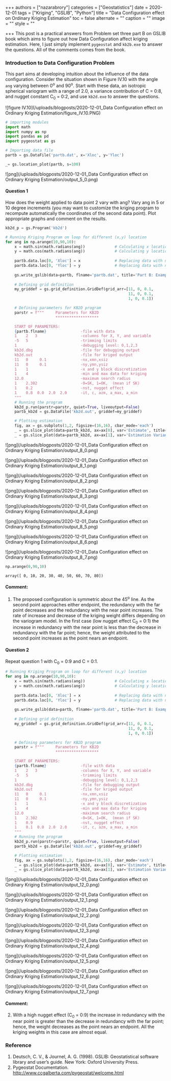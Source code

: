 +++
authors = ["nazarabrory"]
categories = ["Geostatistics"]
date = 2020-12-01
tags = ["Kriging", "GSLIB", "Python"]
title = "Data Configuration effect on Ordinary Kriging Estimation"
toc = false
alternate = ""
caption = ""
image = ""
style = ""

+++
This post is a practical answers from Problem set three part B on GSLIB book which aims to figure out how Data Configuration affect kriging estimation. Here, I just simply implement `pygeostat` and `kb2b.exe` to answer the questions. All of the comments comes from the book.

### Introduction to Data Configuration Problem
This part aims at developing intuition about the influence of the data configuration. Consider the situation shown in Figure IV.10 with the angle `ang` varying between 0<sup>o</sup> and 90<sup>o</sup>. Start with these data, an isotropic spherical variogram with a range of 2.0, a variance contribution of C = 0:8, and nugget constant C<sub>0</sub> = 0:2, and use `kb2d.exe` to answer the questions.

![figure IV.10](/uploads/blogposts/2020-12-01_Data Configuration effect on Ordinary Kriging Estimation/figure_IV.10.PNG)


```python
# importing modules
import math
import numpy as np
import pandas as pd
import pygeostat as gs
```


```python
# Importing data file
partb = gs.DataFile('partb.dat', x='Xloc', y='Yloc')
```


```python
_= gs.location_plot(partb, s=100)
```


    
![png](/uploads/blogposts/2020-12-01_Data Configuration effect on Ordinary Kriging Estimation/output_5_0.png)
    


#### Question 1
How does the weight applied to data point 2 vary with ang? Vary ang in 5 or 10 degree increments (you may want to customize the kriging program to recompute automatically the coordinates of the second data point). Plot appropriate graphs and comment on the results.


```python
kb2d_p = gs.Program('kb2d')
```


```python
# Running Kriging Program on loop for different (x,y) location
for ang in np.arange(10,90,10):
    x = math.sin(math.radians(ang))             # Calculating x location
    y = math.cos(math.radians(ang))             # Calculating y location
    
    partb.data.loc[0, 'Xloc'] = x               # Replacing data with new x location
    partb.data.loc[0, 'Yloc'] = y               # Replacing data with new y location
    
    gs.write_gslib(data=partb, flname='partb.dat', title='Part B: Example Data File')     # Overwriting file with new (x,y) data
    
    # Defining grid definition
    my_griddef = gs.grid_definition.GridDef(grid_arr=[11, 0, 0.1,
                                                      11, 0, 0.1,
                                                      1, 0, 0.1])

    # Defining parameters for KB2D program
    parstr = f"""     Parameters for KB2D
                      *******************

    START OF PARAMETERS:
    {partb.flname}               -file with data
    1    2   3                   -columns for X, Y, and variable
    -5   5                       -trimming limits
    1                            -debugging level: 0,1,2,3
    kb2d.dbg                     -file for debugging output
    kb2d.out                     -file for kriged output
    11   0     0.1               -nx,xmn,xsiz
    11   0     0.1               -ny,ymn,ysiz
    1    1                       -x and y block discretization
    1    4                       -min and max data for kriging
    12.0                         -maximum search radius
    1    2.302                   -0=SK, 1=OK,  (mean if SK)
    1    0.2                     -nst, nugget effect
    1    0.8  0.0  2.0  2.0      -it, c, azm, a_max, a_min
    """
    # Running the program
    kb2d_p.run(parstr=parstr, quiet=True, liveoutput=False)
    partb_kb2d = gs.DataFile('kb2d.out', griddef=my_griddef)

    # Plotting estimation
    fig, ax = gs.subplots(1,2, figsize=(16,16), cbar_mode='each')
    _ = gs.slice_plot(data=partb_kb2d, ax=ax[0], var='Estimate', title=f'Estimate_ang{ang}', griddef=my_griddef, pointdata=partb, pointvar='Variable', cmap='inferno', pointkws={'edgecolors':'white', 's':100})
    _ = gs.slice_plot(data=partb_kb2d, ax=ax[1], var='Estimation Variance', title=f'EstimationVariance_ang{ang}', griddef=my_griddef, cmap='inferno')
```


    
![png](/uploads/blogposts/2020-12-01_Data Configuration effect on Ordinary Kriging Estimation/output_8_0.png)
    



    
![png](/uploads/blogposts/2020-12-01_Data Configuration effect on Ordinary Kriging Estimation/output_8_1.png)
    



    
![png](/uploads/blogposts/2020-12-01_Data Configuration effect on Ordinary Kriging Estimation/output_8_2.png)
    



    
![png](/uploads/blogposts/2020-12-01_Data Configuration effect on Ordinary Kriging Estimation/output_8_3.png)
    



    
![png](/uploads/blogposts/2020-12-01_Data Configuration effect on Ordinary Kriging Estimation/output_8_4.png)
    



    
![png](/uploads/blogposts/2020-12-01_Data Configuration effect on Ordinary Kriging Estimation/output_8_5.png)
    



    
![png](/uploads/blogposts/2020-12-01_Data Configuration effect on Ordinary Kriging Estimation/output_8_6.png)
    



    
![png](/uploads/blogposts/2020-12-01_Data Configuration effect on Ordinary Kriging Estimation/output_8_7.png)
    



```python
np.arange(0,90,10)
```




    array([ 0, 10, 20, 30, 40, 50, 60, 70, 80])



#### Comment:
1. The proposed configuration is symmetric about the 45<sup>o</sup> line. As the second point approaches either endpoint, the redundancy with the far point decreases and the redundancy with the near point increases. The rate of increase and decrease of the kriging weight differs depending on the variogram model. In the first case (low nugget effect C<sub>0</sub> = 0:1) the increase in redundancy with the near point is less than the decrease in redundancy with the far point; hence, the weight attributed to the second point increases as the point nears an endpoint.

#### Question 2
Repeat question 1 with C<sub>0</sub> = 0:9 and C = 0:1.


```python
# Running Kriging Program on loop for different (x,y) location
for ang in np.arange(10,90,10):
    x = math.sin(math.radians(ang))             # Calculating x location
    y = math.cos(math.radians(ang))             # Calculating y location
    
    partb.data.loc[0, 'Xloc'] = x               # Replacing data with new x location
    partb.data.loc[0, 'Yloc'] = y               # Replacing data with new y location
    
    gs.write_gslib(data=partb, flname='partb.dat', title='Part B: Example Data File')     # Overwriting file with new (x,y) data
    
    # Defining grid definition
    my_griddef = gs.grid_definition.GridDef(grid_arr=[11, 0, 0.1,
                                                      11, 0, 0.1,
                                                      1, 0, 0.1])

    # Defining parameters for KB2D program
    parstr = f"""     Parameters for KB2D
                      *******************

    START OF PARAMETERS:
    {partb.flname}               -file with data
    1    2   3                   -columns for X, Y, and variable
    -5   5                       -trimming limits
    1                            -debugging level: 0,1,2,3
    kb2d.dbg                     -file for debugging output
    kb2d.out                     -file for kriged output
    11   0     0.1               -nx,xmn,xsiz
    11   0     0.1               -ny,ymn,ysiz
    1    1                       -x and y block discretization
    1    4                       -min and max data for kriging
    12.0                         -maximum search radius
    1    2.302                   -0=SK, 1=OK,  (mean if SK)
    1    0.9                     -nst, nugget effect
    1    0.1  0.0  2.0  2.0      -it, c, azm, a_max, a_min
    """
    # Running the program
    kb2d_p.run(parstr=parstr, quiet=True, liveoutput=False)
    partb_kb2d = gs.DataFile('kb2d.out', griddef=my_griddef)

    # Plotting estimation
    fig, ax = gs.subplots(1,2, figsize=(16,16), cbar_mode='each')
    _ = gs.slice_plot(data=partb_kb2d, ax=ax[0], var='Estimate', title=f'Estimate_ang{ang}', griddef=my_griddef, pointdata=partb, pointvar='Variable', pointkws={'edgecolors':'white', 's':100}, cmap='inferno')
    _ = gs.slice_plot(data=partb_kb2d, ax=ax[1], var='Estimation Variance', title=f'EstimationVariance_ang{ang}', griddef=my_griddef,  cmap='inferno')
```


    
![png](/uploads/blogposts/2020-12-01_Data Configuration effect on Ordinary Kriging Estimation/output_12_0.png)
    



    
![png](/uploads/blogposts/2020-12-01_Data Configuration effect on Ordinary Kriging Estimation/output_12_1.png)
    



    
![png](/uploads/blogposts/2020-12-01_Data Configuration effect on Ordinary Kriging Estimation/output_12_2.png)
    



    
![png](/uploads/blogposts/2020-12-01_Data Configuration effect on Ordinary Kriging Estimation/output_12_3.png)
    



    
![png](/uploads/blogposts/2020-12-01_Data Configuration effect on Ordinary Kriging Estimation/output_12_4.png)
    



    
![png](/uploads/blogposts/2020-12-01_Data Configuration effect on Ordinary Kriging Estimation/output_12_5.png)
    



    
![png](/uploads/blogposts/2020-12-01_Data Configuration effect on Ordinary Kriging Estimation/output_12_6.png)
    



    
![png](/uploads/blogposts/2020-12-01_Data Configuration effect on Ordinary Kriging Estimation/output_12_7.png)
    


#### Comment:
2. With a high nugget effect (C<sub>0</sub> = 0:9) the increase in redundancy with the near point is greater than the decrease in redundancy with the far point; hence, the weight decreases as the point nears an endpoint. All the kriging weights in this case are almost equal.

### Reference
1. Deutsch, C. V., & Journel, A. G. (1998). GSLIB: Geostatistical software library and user’s guide. New York: Oxford University Press.
2. Pygeostat Documentation. http://www.ccgalberta.com/pygeostat/welcome.html


```python

```

